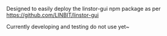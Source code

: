 Designed to easily deploy the linstor-gui npm package as per https://github.com/LINBIT/linstor-gui

Currently developing and testing do not use yet~
